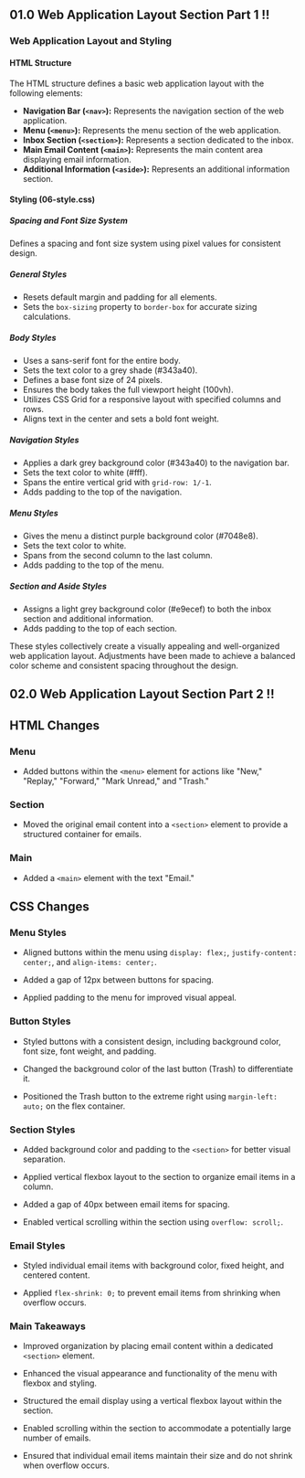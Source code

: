 ## 01.0 Web Application Layout Section Part 1 !!

### Web Application Layout and Styling

#### HTML Structure

The HTML structure defines a basic web application layout with the following elements:

- **Navigation Bar (`<nav>`):** Represents the navigation section of the web application.
- **Menu (`<menu>`):** Represents the menu section of the web application.
- **Inbox Section (`<section>`):** Represents a section dedicated to the inbox.
- **Main Email Content (`<main>`):** Represents the main content area displaying email information.
- **Additional Information (`<aside>`):** Represents an additional information section.

#### Styling (06-style.css)

##### Spacing and Font Size System

Defines a spacing and font size system using pixel values for consistent design.

##### General Styles

- Resets default margin and padding for all elements.
- Sets the `box-sizing` property to `border-box` for accurate sizing calculations.

##### Body Styles

- Uses a sans-serif font for the entire body.
- Sets the text color to a grey shade (#343a40).
- Defines a base font size of 24 pixels.
- Ensures the body takes the full viewport height (100vh).
- Utilizes CSS Grid for a responsive layout with specified columns and rows.
- Aligns text in the center and sets a bold font weight.

##### Navigation Styles

- Applies a dark grey background color (#343a40) to the navigation bar.
- Sets the text color to white (#fff).
- Spans the entire vertical grid with `grid-row: 1/-1`.
- Adds padding to the top of the navigation.

##### Menu Styles

- Gives the menu a distinct purple background color (#7048e8).
- Sets the text color to white.
- Spans from the second column to the last column.
- Adds padding to the top of the menu.

##### Section and Aside Styles

- Assigns a light grey background color (#e9ecef) to both the inbox section and additional information.
- Adds padding to the top of each section.

These styles collectively create a visually appealing and well-organized web application layout. Adjustments have been made to achieve a balanced color scheme and consistent spacing throughout the design.

## 02.0 Web Application Layout Section Part 2 !!

## HTML Changes

### Menu

- Added buttons within the `<menu>` element for actions like "New," "Replay," "Forward," "Mark Unread," and "Trash."

### Section

- Moved the original email content into a `<section>` element to provide a structured container for emails.

### Main

- Added a `<main>` element with the text "Email."

## CSS Changes

### Menu Styles

- Aligned buttons within the menu using `display: flex;`, `justify-content: center;`, and `align-items: center;`.

- Added a gap of 12px between buttons for spacing.

- Applied padding to the menu for improved visual appeal.

### Button Styles

- Styled buttons with a consistent design, including background color, font size, font weight, and padding.

- Changed the background color of the last button (Trash) to differentiate it.

- Positioned the Trash button to the extreme right using `margin-left: auto;` on the flex container.

### Section Styles

- Added background color and padding to the `<section>` for better visual separation.

- Applied vertical flexbox layout to the section to organize email items in a column.

- Added a gap of 40px between email items for spacing.

- Enabled vertical scrolling within the section using `overflow: scroll;`.

### Email Styles

- Styled individual email items with background color, fixed height, and centered content.

- Applied `flex-shrink: 0;` to prevent email items from shrinking when overflow occurs.

### Main Takeaways

- Improved organization by placing email content within a dedicated `<section>` element.

- Enhanced the visual appearance and functionality of the menu with flexbox and styling.

- Structured the email display using a vertical flexbox layout within the section.

- Enabled scrolling within the section to accommodate a potentially large number of emails.

- Ensured that individual email items maintain their size and do not shrink when overflow occurs.
